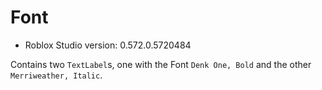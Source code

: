# Font
* Roblox Studio version: 0.572.0.5720484

Contains two `TextLabel`s, one with the Font `Denk One, Bold` and the other `Merriweather, Italic`.
